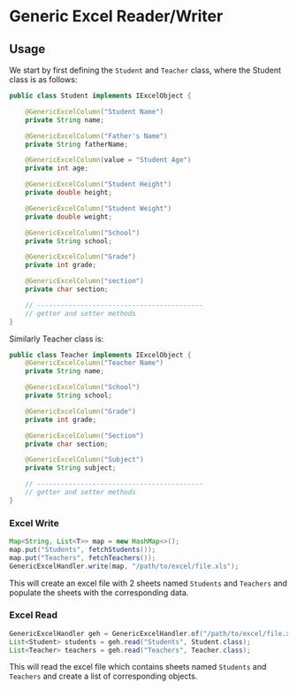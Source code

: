 # Generic Excel Reader/Writer

## Usage
We start by first defining the `Student` and `Teacher` class, where the Student class is as follows:

```java
public class Student implements IExcelObject {

	@GenericExcelColumn("Student Name")
	private String name;

	@GenericExcelColumn("Father's Name")
	private String fatherName;

	@GenericExcelColumn(value = "Student Age")
	private int age;

	@GenericExcelColumn("Student Height")
	private double height;

	@GenericExcelColumn("Student Weight")
	private double weight;

	@GenericExcelColumn("School")
	private String school;

	@GenericExcelColumn("Grade")
	private int grade;

	@GenericExcelColumn("section")
	private char section;

	// ------------------------------------------
	// getter and setter methods
}
```
Similarly Teacher class is:

```java
public class Teacher implements IExcelObject {
	@GenericExcelColumn("Teacher Name")
	private String name;

	@GenericExcelColumn("School")
	private String school;

	@GenericExcelColumn("Grade")
	private int grade;

	@GenericExcelColumn("Section")
	private char section;

	@GenericExcelColumn("Subject")
	private String subject;

	// ------------------------------------------
	// getter and setter methods
}
```
### Excel Write
```java
Map<String, List<T>> map = new HashMap<>();
map.put("Students", fetchStudents());
map.put("Teachers", fetchTeachers());
GenericExcelHandler.write(map, "/path/to/excel/file.xls");
```
This will create an excel file with 2 sheets named `Students` and `Teachers` and populate the sheets with the corresponding data.

### Excel Read
```java
GenericExcelHandler geh = GenericExcelHandler.of("/path/to/excel/file.xls");
List<Student> students = geh.read("Students", Student.class);
List<Teacher> teachers = geh.read("Teachers", Teacher.class);
```
This will read the excel file which contains sheets named `Students` and `Teachers` and create a list of corresponding objects.
